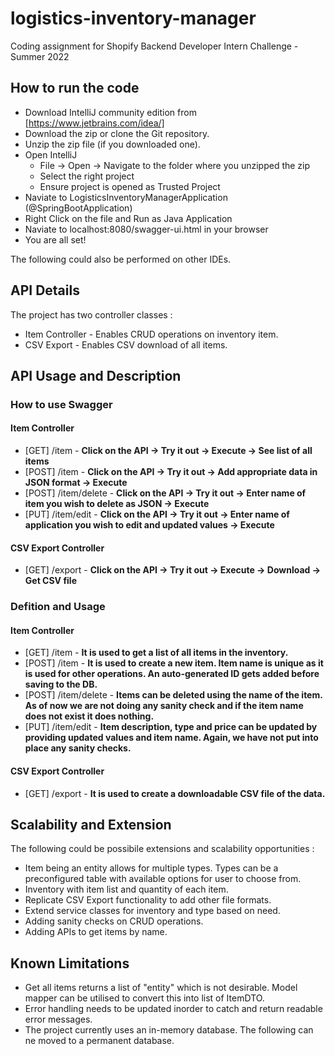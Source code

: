# logistics-inventory-manager
Coding assignment for Shopify Backend Developer Intern  Challenge - Summer 2022

<!-- ## Live Application [Swagger UI]
A live version of the deployed application can be found on - https://sheltered-woodland-98473.herokuapp.com/swagger-ui.html#/
 -->
## How to run the code
* Download IntelliJ community edition from [https://www.jetbrains.com/idea/]
* Download the zip or clone the Git repository.
* Unzip the zip file (if you downloaded one).
* Open IntelliJ
	* File -> Open -> Navigate to the folder where you unzipped the zip
    * Select the right project
	* Ensure project is opened as Trusted Project
* Naviate to LogisticsInventoryManagerApplication (@SpringBootApplication)
* Right Click on the file and Run as Java Application
* Naviate to localhost:8080/swagger-ui.html in your browser
* You are all set!

The following could also be performed on other IDEs.

## API Details
The project has two controller classes :
* Item Controller - Enables CRUD operations on inventory item.
* CSV Export - Enables CSV download of all items.

## API Usage and Description
### How to use Swagger
#### Item Controller
* [GET] /item - **Click on the API -> Try it out -> Execute -> See list of all items**
* [POST] /item -  **Click on the API -> Try it out -> Add appropriate data in JSON format -> Execute**
* [POST] /item/delete - **Click on the API -> Try it out -> Enter name of item you wish to delete as JSON -> Execute**
* [PUT] /item/edit - **Click on the API -> Try it out -> Enter name of application you wish to edit and updated values -> Execute**

#### CSV Export Controller
* [GET] /export - **Click on the API -> Try it out -> Execute -> Download -> Get CSV file**

### Defition and Usage
#### Item Controller
* [GET] /item - **It is used to get a list of all items in the inventory.**
* [POST] /item -  **It is used to create a new item. Item name is unique as it is used for other operations. An auto-generated ID gets added before saving to the DB.**
* [POST] /item/delete - **Items can be deleted using the name of the item. As of now we are not doing any sanity check and if the item name does not exist it does nothing.**
* [PUT] /item/edit - **Item description, type and price can be updated by providing updated values and item name. Again, we have not put into place any sanity checks.**

#### CSV Export Controller
* [GET] /export - **It is used to create a downloadable CSV file of the data.**

## Scalability and Extension
The following could be possibile extensions and scalability opportunities :
* Item being an entity allows for multiple types. Types can be a preconfigured table with available options for user to choose from. 
* Inventory with item list and quantity of each item. 
* Replicate CSV Export functionality to add other file formats.
* Extend service classes for inventory and type based on need.
* Adding sanity checks on CRUD operations. 
* Adding APIs to get items by name.

## Known Limitations
* Get all items returns a list of "entity" which is not desirable. Model mapper can be utilised to convert this into list of ItemDTO.
* Error handling needs to be updated inorder to catch and return readable error messages.
* The project currently uses an in-memory database. The following can ne moved to a permanent database.
